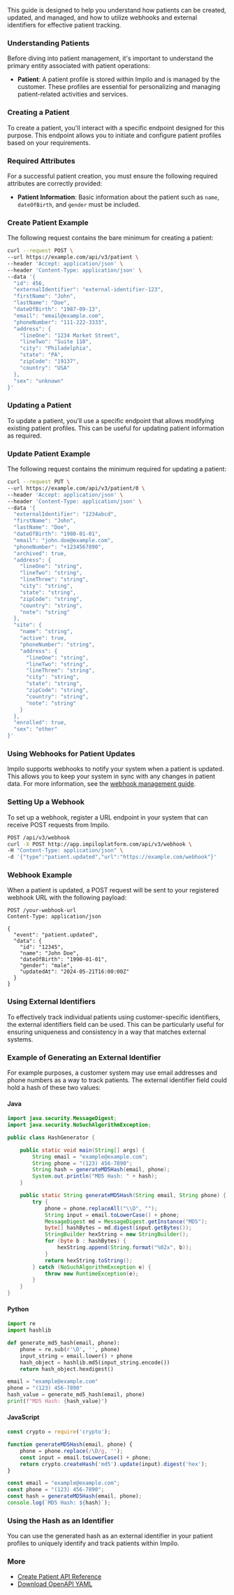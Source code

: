 This guide is designed to help you understand how patients can be created, updated, and managed, and how to utilize webhooks and external identifiers for effective patient tracking.

### Understanding Patients

Before diving into patient management, it's important to understand the primary entity associated with patient operations:

- **Patient**: A patient profile is stored within Impilo and is managed by the customer. These profiles are essential for personalizing and managing patient-related activities and services.

### Creating a Patient

To create a patient, you'll interact with a specific endpoint designed for this purpose. This endpoint allows you to initiate and configure patient profiles based on your requirements.

### Required Attributes

For a successful patient creation, you must ensure the following required attributes are correctly provided:

- **Patient Information**: Basic information about the patient such as `name`, `dateOfBirth`, and `gender` must be included.

### Create Patient Example

The following request contains the bare minimum for creating a patient:


```bash
curl --request POST \
--url https://example.com/api/v3/patient \
--header 'Accept: application/json' \
--header 'Content-Type: application/json' \
--data '{
  "id": 456,
  "externalIdentifier": "external-identifier-123",
  "firstName": "John",
  "lastName": "Doe",
  "dateOfBirth": "1987-09-13",
  "email": "email@example.com",
  "phoneNumber": "111-222-3333",
  "address": {
    "lineOne": "1234 Market Street",
    "lineTwo": "Suite 110",
    "city": "Philadelphia",
    "state": "PA",
    "zipCode": "19137",
    "country": "USA"
  },
  "sex": "unknown"
}'
```

### Updating a Patient

To update a patient, you'll use a specific endpoint that allows modifying existing patient profiles. This can be useful for updating patient information as required.

### Update Patient Example

The following request contains the minimum required for updating a patient:

```bash
curl --request PUT \
--url https://example.com/api/v3/patient/0 \
--header 'Accept: application/json' \
--header 'Content-Type: application/json' \
--data '{
  "externalIdentifier": "1234abcd",
  "firstName": "John",
  "lastName": "Doe",
  "dateOfBirth": "1980-01-01",
  "email": "john.doe@example.com",
  "phoneNumber": "+1234567890",
  "archived": true,
  "address": {
    "lineOne": "string",
    "lineTwo": "string",
    "lineThree": "string",
    "city": "string",
    "state": "string",
    "zipCode": "string",
    "country": "string",
    "note": "string"
  },
  "site": {
    "name": "string",
    "active": true,
    "phoneNumber": "string",
    "address": {
      "lineOne": "string",
      "lineTwo": "string",
      "lineThree": "string",
      "city": "string",
      "state": "string",
      "zipCode": "string",
      "country": "string",
      "note": "string"
    }
  },
  "enrolled": true,
  "sex": "other"
}'
```

### Using Webhooks for Patient Updates

Impilo supports webhooks to notify your system when a patient is updated. This allows you to keep your system in sync with any changes in patient data. For more information, see the [webhook management guide](/guides/webhook-management).

### Setting Up a Webhook

To set up a webhook, register a URL endpoint in your system that can receive POST requests from Impilo.

```bash
POST /api/v3/webhook
curl -X POST http://app.impiloplatform.com/api/v3/webhook \
-H "Content-Type: application/json" \
-d '{"type":"patient.updated","url":"https://example.com/webhook"}'
```

### Webhook Example

When a patient is updated, a POST request will be sent to your registered webhook URL with the following payload:

```http
POST /your-webhook-url
Content-Type: application/json

{
  "event": "patient.updated",
  "data": {
    "id": "12345",
    "name": "John Doe",
    "dateOfBirth": "1990-01-01",
    "gender": "male",
    "updatedAt": "2024-05-21T16:00:00Z"
  }
}
```

### Using External Identifiers

To effectively track individual patients using customer-specific identifiers, the external identifiers field can be used. This can be particularly useful for ensuring uniqueness and consistency in a way that matches external systems.

### Example of Generating an External Identifier

For example purposes, a customer system may use email addresses and phone numbers as a way to track patients. The external identifier field could hold a hash of these two values:

#### Java

```java
import java.security.MessageDigest;
import java.security.NoSuchAlgorithmException;

public class HashGenerator {

    public static void main(String[] args) {
        String email = "example@example.com";
        String phone = "(123) 456-7890";
        String hash = generateMD5Hash(email, phone);
        System.out.println("MD5 Hash: " + hash);
    }

    public static String generateMD5Hash(String email, String phone) {
        try {
            phone = phone.replaceAll("\\D", "");
            String input = email.toLowerCase() + phone;
            MessageDigest md = MessageDigest.getInstance("MD5");
            byte[] hashBytes = md.digest(input.getBytes());
            StringBuilder hexString = new StringBuilder();
            for (byte b : hashBytes) {
                hexString.append(String.format("%02x", b));
            }
            return hexString.toString();
        } catch (NoSuchAlgorithmException e) {
            throw new RuntimeException(e);
        }
    }
}
```

#### Python

```python
import re
import hashlib

def generate_md5_hash(email, phone):
    phone = re.sub(r'\D', '', phone)
    input_string = email.lower() + phone
    hash_object = hashlib.md5(input_string.encode())
    return hash_object.hexdigest()

email = "example@example.com"
phone = "(123) 456-7890"
hash_value = generate_md5_hash(email, phone)
print(f"MD5 Hash: {hash_value}")
```

#### JavaScript

```javascript
const crypto = require('crypto');

function generateMD5Hash(email, phone) {
    phone = phone.replace(/\D/g, '');
    const input = email.toLowerCase() + phone;
    return crypto.createHash('md5').update(input).digest('hex');
}

const email = "example@example.com";
const phone = "(123) 456-7890";
const hash = generateMD5Hash(email, phone);
console.log(`MD5 Hash: ${hash}`);
```

### Using the Hash as an Identifier

You can use the generated hash as an external identifier in your patient profiles to uniquely identify and track patients within Impilo.

### More

- [Create Patient API Reference](/api-reference/patients/create-patient)
- [Download OpenAPI YAML](javascript:window.print())